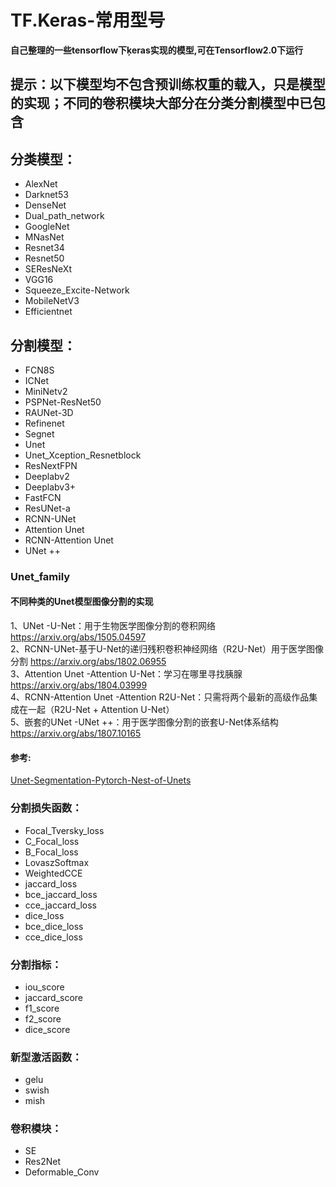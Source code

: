 # TF.Keras-常用型号

__自己整理的一些tensorflow下ķeras实现的模型,可在Tensorflow2.0下运行__

## 提示：以下模型均不包含预训练权重的载入，只是模型的实现；不同的卷积模块大部分在分类分割模型中已包含

## 分类模型：
* AlexNet
* Darknet53
* DenseNet
* Dual_path_network
* GoogleNet
* MNasNet
* Resnet34
* Resnet50
* SEResNeXt
* VGG16
* Squeeze_Excite-Network
* MobileNetV3
* Efficientnet

## 分割模型：
* FCN8S
* ICNet
* MiniNetv2
* PSPNet-ResNet50
* RAUNet-3D
* Refinenet
* Segnet
* Unet
* Unet_Xception_Resnetblock
* ResNextFPN
* Deeplabv2
* Deeplabv3+
* FastFCN
* ResUNet-a
* RCNN-UNet
* Attention Unet
* RCNN-Attention Unet
* UNet ++
### Unet_family
#### 不同种类的Unet模型图像分割的实现
1、UNet -U-Net：用于生物医学图像分割的卷积网络 https://arxiv.org/abs/1505.04597 <br>
2、RCNN-UNet-基于U-Net的递归残积卷积神经网络（R2U-Net）用于医学图像分割 https://arxiv.org/abs/1802.06955 <br>
3、Attention Unet -Attention U-Net：学习在哪里寻找胰腺 https://arxiv.org/abs/1804.03999 <br>
4、RCNN-Attention Unet -Attention R2U-Net：只需将两个最新的高级作品集成在一起（R2U-Net + Attention U-Net） <br>
5、嵌套的UNet -UNet ++：用于医学图像分割的嵌套U-Net体系结构 https://arxiv.org/abs/1807.10165 <br>
#### 参考:
   [Unet-Segmentation-Pytorch-Nest-of-Unets](https://github.com/bigmb/Unet-Segmentation-Pytorch-Nest-of-Unets)

### 分割损失函数：
* Focal_Tversky_loss
* C_Focal_loss
* B_Focal_loss
* LovaszSoftmax
* WeightedCCE
* jaccard_loss
* bce_jaccard_loss
* cce_jaccard_loss
* dice_loss
* bce_dice_loss
* cce_dice_loss

### 分割指标：
* iou_score
* jaccard_score
* f1_score
* f2_score
* dice_score

### 新型激活函数：
* gelu
* swish
* mish

### 卷积模块：
* SE
* Res2Net
* Deformable_Conv
